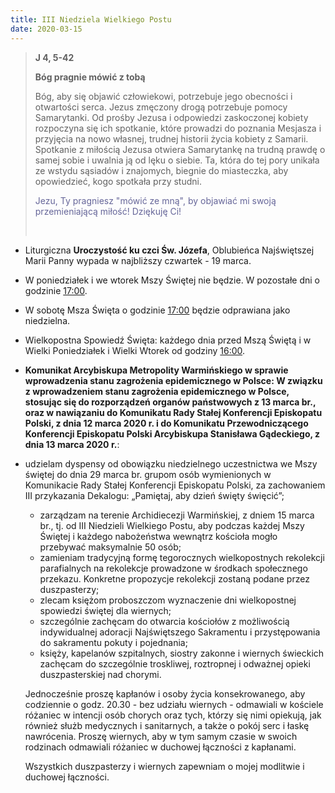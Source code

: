 ```yaml
---
title: III Niedziela Wielkiego Postu
date: 2020-03-15
---
```


> **J 4, 5-42**
>
> **Bóg pragnie mówić z tobą**
>
> Bóg, aby się objawić człowiekowi, potrzebuje jego obecności i otwartości serca. Jezus zmęczony drogą potrzebuje pomocy Samarytanki. Od prośby Jezusa i odpowiedzi zaskoczonej kobiety rozpoczyna się ich spotkanie, które prowadzi do poznania Mesjasza i przyjęcia na nowo własnej, trudnej historii życia kobiety z Samarii. Spotkanie z miłością Jezusa otwiera Samarytankę na trudną prawdę o samej sobie i uwalnia ją od lęku o siebie. Ta, która do tej pory unikała ze wstydu sąsiadów i znajomych, biegnie do miasteczka, aby opowiedzieć, kogo spotkała przy studni.
>
> <span style="color: #666699;">Jezu, Ty pragniesz "mówić ze mną", by objawiać mi swoją przemieniającą miłość! Dziękuję Ci! </span>
>
> &nbsp;


- Liturgiczna **Uroczystość ku czci Św. Józefa**, Oblubieńca Najświętszej Marii Panny wypada w najbliższy czwartek - 19 marca.
- W poniedziałek i we wtorek Mszy Świętej nie będzie. W pozostałe dni o godzinie <u>17:00</u>.
- W sobotę Msza Święta o godzinie <u>17:00</u> będzie odprawiana jako niedzielna.
- Wielkopostna Spowiedź Święta: każdego dnia przed Mszą Świętą i w Wielki Poniedziałek i Wielki Wtorek od godziny <u>16:00</u>.
- **Komunikat Arcybiskupa Metropolity Warmińskiego w sprawie wprowadzenia stanu zagrożenia epidemicznego w Polsce: W związku z wprowadzeniem stanu zagrożenia epidemicznego w Polsce, stosując się do rozporządzeń organów państwowych z 13 marca br., oraz w nawiązaniu do Komunikatu Rady Stałej Konferencji Episkopatu Polski, z dnia 12 marca 2020 r. i do Komunikatu Przewodniczącego Konferencji Episkopatu Polski Arcybiskupa Stanisława Gądeckiego, z dnia 13 marca 2020 r.**:

- udzielam dyspensy od obowiązku niedzielnego uczestnictwa we Mszy świętej do dnia 29 marca br. grupom osób wymienionych w Komunikacie Rady Stałej Konferencji Episkopatu Polski, za zachowaniem III przykazania Dekalogu: „Pamiętaj, aby dzień święty święcić”;
  - zarządzam na terenie Archidiecezji Warmińskiej, z dniem 15 marca br., tj. od III Niedzieli Wielkiego Postu, aby podczas każdej Mszy Świętej i każdego nabożeństwa wewnątrz kościoła mogło przebywać maksymalnie 50 osób;
  - zamieniam tradycyjną formę tegorocznych wielkopostnych rekolekcji parafialnych na rekolekcje prowadzone w środkach społecznego przekazu. Konkretne propozycje rekolekcji zostaną podane przez duszpasterzy;
  - zlecam księżom proboszczom wyznaczenie dni wielkopostnej spowiedzi świętej dla wiernych;
  - szczególnie zachęcam do otwarcia kościołów z możliwością indywidualnej adoracji Najświętszego Sakramentu i przystępowania do sakramentu pokuty i pojednania;
  - księży, kapelanów szpitalnych, siostry zakonne i wiernych świeckich zachęcam do szczególnie troskliwej, roztropnej i odważnej opieki duszpasterskiej nad chorymi.

  Jednocześnie proszę kapłanów i osoby życia konsekrowanego, aby codziennie o godz. 20.30 - bez udziału wiernych - odmawiali w kościele różaniec w intencji osób chorych oraz tych, którzy się nimi opiekują, jak również służb medycznych i sanitarnych, a także o pokój serc i łaskę nawrócenia. Proszę wiernych, aby w tym samym czasie w swoich rodzinach odmawiali różaniec w duchowej łączności z kapłanami.

  Wszystkich duszpasterzy i wiernych zapewniam o mojej modlitwie i duchowej łączności.
